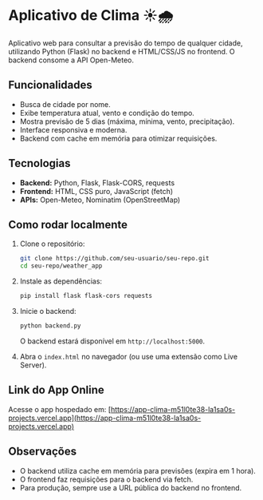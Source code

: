 # Aplicativo de Clima ☀️🌧️

Aplicativo web para consultar a previsão do tempo de qualquer cidade, utilizando Python (Flask) no backend e HTML/CSS/JS no frontend. O backend consome a API Open-Meteo.

## Funcionalidades

- Busca de cidade por nome.
- Exibe temperatura atual, vento e condição do tempo.
- Mostra previsão de 5 dias (máxima, mínima, vento, precipitação).
- Interface responsiva e moderna.
- Backend com cache em memória para otimizar requisições.

## Tecnologias

- **Backend:** Python, Flask, Flask-CORS, requests
- **Frontend:** HTML, CSS puro, JavaScript (fetch)
- **APIs:** Open-Meteo, Nominatim (OpenStreetMap)

## Como rodar localmente

1. Clone o repositório:
   ```bash
   git clone https://github.com/seu-usuario/seu-repo.git
   cd seu-repo/weather_app
   ```

2. Instale as dependências:
   ```bash
   pip install flask flask-cors requests
   ```

3. Inicie o backend:
   ```bash
   python backend.py
   ```
   O backend estará disponível em `http://localhost:5000`.

4. Abra o `index.html` no navegador (ou use uma extensão como Live Server).

## Link do App Online

Acesse o app hospedado em: [https://app-clima-m51l0te38-la1sa0s-projects.vercel.app](https://app-clima-m51l0te38-la1sa0s-projects.vercel.app)


## Observações

- O backend utiliza cache em memória para previsões (expira em 1 hora).
- O frontend faz requisições para o backend via fetch.
- Para produção, sempre use a URL pública do backend no frontend.
